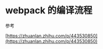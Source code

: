 # webpack 的编译流程



参考

[https://zhuanlan.zhihu.com/p/443530850](https://zhuanlan.zhihu.com/p/443530850)

